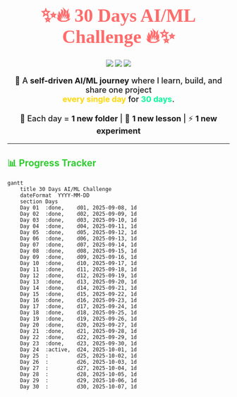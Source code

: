 <!-- HEADER -->
<h1 align="center" style="color:#FF6B6B; font-family:Verdana; font-weight:900; font-size: 42px;">
  ✨🔥 30 Days AI/ML Challenge 🔥✨
</h1>

<p align="center">
  <img src="https://img.shields.io/badge/Challenge-30%20Days-ff69b4?style=for-the-badge&logo=target" />
  <img src="https://img.shields.io/badge/Focus-AI%2FML-1e90ff?style=for-the-badge&logo=python" />
  <img src="https://img.shields.io/badge/Status-In%20Progress-ffa500?style=for-the-badge&logo=progress" />
</p>

<p align="center" style="font-size:18px; font-weight:500;">
  🚀 A <b>self-driven AI/ML journey</b> where I learn, build, and share one project <br> 
  <span style="color:#FFD700; font-weight:700;">every single day</span> for <span style="color:#00FA9A; font-weight:700;">30 days</span>.  
  <br><br>
  📂 Each day = <b>1 new folder</b> | 🧠 <b>1 new lesson</b> | ⚡ <b>1 new experiment</b>
</p>

---

<!-- PROGRESS BAR -->
<h2 style="color:#32CD32;">📊 Progress Tracker</h2>

```mermaid
gantt
    title 30 Days AI/ML Challenge
    dateFormat  YYYY-MM-DD
    section Days
    Day 01  :done,    d01, 2025-09-08, 1d
    Day 02  :done,    d02, 2025-09-09, 1d
    Day 03  :done,    d03, 2025-09-10, 1d
    Day 04  :done,    d04, 2025-09-11, 1d
    Day 05  :done,    d05, 2025-09-12, 1d
    Day 06  :done,    d06, 2025-09-13, 1d
    Day 07  :done,    d07, 2025-09-14, 1d
    Day 08  :done,    d08, 2025-09-15, 1d
    Day 09  :done,    d09, 2025-09-16, 1d
    Day 10  :done,    d10, 2025-09-17, 1d
    Day 11  :done,    d11, 2025-09-18, 1d
    Day 12  :done,    d12, 2025-09-19, 1d
    Day 13  :done,    d13, 2025-09-20, 1d
    Day 14  :done,    d14, 2025-09-21, 1d
    Day 15  :done,    d15, 2025-09-22, 1d
    Day 16  :done,    d16, 2025-09-23, 1d
    Day 17  :done,    d17, 2025-09-24, 1d
    Day 18  :done,    d18, 2025-09-25, 1d
    Day 19  :done,    d19, 2025-09-26, 1d
    Day 20  :done,    d20, 2025-09-27, 1d
    Day 21  :done,    d21, 2025-09-28, 1d
    Day 22  :done,    d22, 2025-09-29, 1d
    Day 23  :done,    d23, 2025-09-30, 1d
    Day 24  :active,  d24, 2025-10-01, 1d
    Day 25  :         d25, 2025-10-02, 1d
    Day 26  :         d26, 2025-10-03, 1d
    Day 27  :         d27, 2025-10-04, 1d
    Day 28  :         d28, 2025-10-05, 1d
    Day 29  :         d29, 2025-10-06, 1d
    Day 30  :         d30, 2025-10-07, 1d

